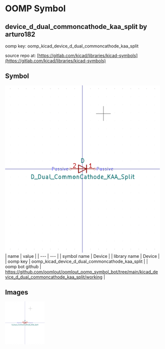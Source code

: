# OOMP Symbol  
## device_d_dual_commoncathode_kaa_split  by arturo182  
  
oomp key: oomp_kicad_device_d_dual_commoncathode_kaa_split  
  
source repo at: [https://gitlab.com/kicad/libraries/kicad-symbols](https://gitlab.com/kicad/libraries/kicad-symbols)  
## Symbol  
  
[![working.png](working_600.png)](working.png)  
| name | value | 
| --- | --- | 
| symbol name | Device | 
| library name | Device | 
| oomp key | oomp_kicad_device_d_dual_commoncathode_kaa_split | 
| oomp bot github | https://github.com/oomlout/oomlout_oomp_symbol_bot/tree/main/kicad_device_d_dual_commoncathode_kaa_split/working | 
## Images  
  
[![working.png](working_140.png)](working.png)  
